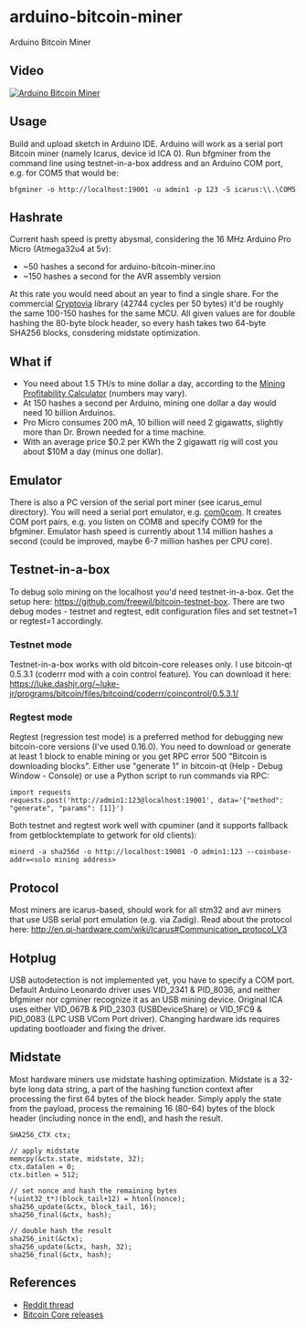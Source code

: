 # arduino-bitcoin-miner

Arduino Bitcoin Miner

## Video

[![Arduino Bitcoin Miner](http://img.youtube.com/vi/GMjrvpc9zDU/0.jpg)](https://www.youtube.com/watch?v=GMjrvpc9zDU)

## Usage

Build and upload sketch in Arduino IDE.
Arduino will work as a serial port Bitcoin miner (namely Icarus, device id ICA 0).
Run bfgminer from the command line using testnet-in-a-box address and an Arduino COM port, e.g. for COM5 that would be:

`bfgminer -o http://localhost:19001 -u admin1 -p 123 -S icarus:\\.\COM5`

## Hashrate

Current hash speed is pretty abysmal, considering the 16 MHz Arduino Pro Micro (Atmega32u4 at 5v):

* ~50 hashes a second for arduino-bitcoin-miner.ino
* ~150 hashes a second for the AVR assembly version

At this rate you would need about an year to find a single share.
For the commercial [Cryptovia](http://cryptovia.com/cryptographic-libraries-for-avr-cpu/) library
(42744 cycles per 50 bytes) it'd be roughly the same 100-150 hashes for the same MCU.
All given values are for double hashing the 80-byte block header,
so every hash takes two 64-byte SHA256 blocks, consdering midstate optimization.

## What if

* You need about 1.5 TH/s to mine dollar a day, according to the [Mining Profitability Calculator](https://www.cryptocompare.com/mining/calculator/) (numbers may vary).
* At 150 hashes a second per Arduino, mining one dollar a day would need 10 billion Arduinos.
* Pro Micro consumes 200 mA, 10 billion will need 2 gigawatts, slightly more than Dr. Brown needed for a time machine.
* With an average price $0.2 per KWh the 2 gigawatt rig will cost you about $10M a day (minus one dollar).

## Emulator

There is also a PC version of the serial port miner (see icarus_emul directory).
You will need a serial port emulator, e.g. [com0com](https://code.google.com/archive/p/powersdr-iq/downloads).
It creates COM port pairs, e.g. you listen on COM8 and specify COM9 for the bfgminer.
Emulator hash speed is currently about 1.14 million hashes a second (could be improved, maybe 6-7 million hashes per CPU core).

## Testnet-in-a-box

To debug solo mining on the localhost you'd need testnet-in-a-box.
Get the setup here: https://github.com/freewil/bitcoin-testnet-box.
There are two debug modes - testnet and regtest, edit configuration files and set testnet=1 or regtest=1 accordingly.

### Testnet mode

Testnet-in-a-box works with old bitcoin-core releases only.
I use bitcoin-qt 0.5.3.1 (coderrr mod with a coin control feature).
You can download it here: https://luke.dashjr.org/~luke-jr/programs/bitcoin/files/bitcoind/coderrr/coincontrol/0.5.3.1/

### Regtest mode

Regtest (regression test mode) is a preferred method for debugging new bitcoin-core versions (I've used 0.16.0).
You need to download or generate at least 1 block to enable mining or you get RPC error 500 "Bitcoin is downloading blocks".
Either use "generate 1" in bitcoin-qt (Help - Debug Window - Console) or use a Python script to run commands via RPC:

```
import requests
requests.post('http://admin1:123@localhost:19001', data='{"method": "generate", "params": [1]}')
```

Both testnet and regtest work well with cpuminer (and it supports fallback from getblocktemplate to getwork for old clients):

`minerd -a sha256d -o http://localhost:19001 -O admin1:123 --coinbase-addr=<solo mining address>`

## Protocol

Most miners are icarus-based, should work for all stm32 and avr miners that use USB serial port emulation (e.g. via Zadig).
Read about the protocol here: http://en.qi-hardware.com/wiki/Icarus#Communication_protocol_V3

## Hotplug

USB autodetection is not implemented yet, you have to specify a COM port.
Default Arduino Leonardo driver uses VID_2341 & PID_8036,
and neither bfgminer nor cgminer recognize it as an USB mining device.
Original ICA uses either VID_067B & PID_2303 (USBDeviceShare) or VID_1FC9 & PID_0083 (LPC USB VCom Port driver).
Changing hardware ids requires updating bootloader and fixing the driver.

## Midstate

Most hardware miners use midstate hashing optimization. Midstate is a 32-byte long data string,
a part of the hashing function context after processing the first 64 bytes of the block header.
Simply apply the state from the payload, process the remaining 16 (80-64) bytes of the block header
(including nonce in the end), and hash the result.

```
SHA256_CTX ctx;

// apply midstate
memcpy(&ctx.state, midstate, 32);
ctx.datalen = 0;
ctx.bitlen = 512;

// set nonce and hash the remaining bytes
*(uint32_t*)(block_tail+12) = htonl(nonce);
sha256_update(&ctx, block_tail, 16);
sha256_final(&ctx, hash);

// double hash the result
sha256_init(&ctx);
sha256_update(&ctx, hash, 32);
sha256_final(&ctx, hash);
```

## References

* [Reddit thread](https://www.reddit.com/r/arduino/comments/8dshqd/arduino_pro_microbased_usb_bitcoin_miner_150_hs/)
* [Bitcoin Core releases](https://bitcoin.org/bin)



